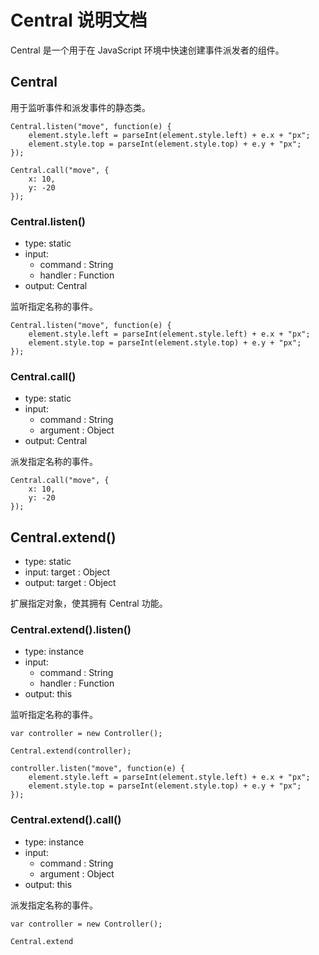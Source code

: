 # Central 说明文档

Central 是一个用于在 JavaScript 环境中快速创建事件派发者的组件。

## Central

用于监听事件和派发事件的静态类。

	Central.listen("move", function(e) {
		element.style.left = parseInt(element.style.left) + e.x + "px";
		element.style.top = parseInt(element.style.top) + e.y + "px";
	});
	
	Central.call("move", {
		x: 10,
		y: -20
	});

### Central.listen()

* type: static
* input:
	* command : String
	* handler : Function
* output: Central

监听指定名称的事件。

	Central.listen("move", function(e) {
		element.style.left = parseInt(element.style.left) + e.x + "px";
		element.style.top = parseInt(element.style.top) + e.y + "px";
	});

### Central.call()

* type: static
* input:
	* command : String
	* argument : Object
* output: Central

派发指定名称的事件。

	Central.call("move", {
		x: 10,
		y: -20
	});

## Central.extend()

* type: static
* input: target : Object
* output: target : Object

扩展指定对象，使其拥有 Central 功能。

### Central.extend().listen()

* type: instance
* input:
	* command : String
	* handler : Function
* output: this

监听指定名称的事件。

	var controller = new Controller();
	
	Central.extend(controller);
	
	controller.listen("move", function(e) {
		element.style.left = parseInt(element.style.left) + e.x + "px";
		element.style.top = parseInt(element.style.top) + e.y + "px";
	});

### Central.extend().call()

* type: instance
* input:
	* command : String
	* argument : Object
* output: this

派发指定名称的事件。

	var controller = new Controller();
	
	Central.extend